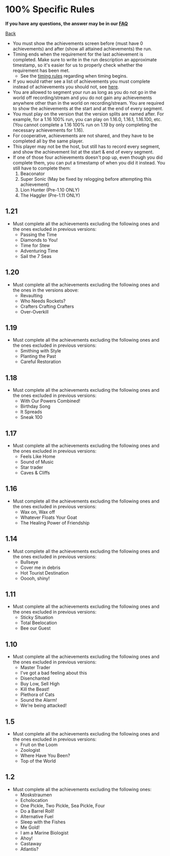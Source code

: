 # 100% Specific Rules

**If you have any questions, the answer may be in our
[FAQ](https://www.speedrun.com/mcbe/thread/vdv9t)**

[Back](../README.md)


* You must show the achievements screen before (must have 0 achievements) and
after (show all attained achievements) the run.
* Timing ends when the requirement for the last achievement is completed. Make
sure to write in the run description an approximate timestamp, so it's easier
for us to properly check whether the requirement has been met.
	- See the [timing rules](../global/README.md#timing-rules) regarding
	when timing begins.
* If you would rather see a list of achievements you must complete instead of
achievements you should not, see [here](./hundo-achievements.md).
* You are allowed to segment your run as long as you do not go in the world off
recording/stream and you do not gain any achievements anywhere other than in
the world on recording/stream. You are required to show the achievements at the
start and at the end of every segment.
* You must play on the version that the version splits are named after. For
example, for a 1.16 100% run, you can play on 1.16.0, 1.16.1, 1.16.100, etc.
(You cannot complete a 1.16 100% run on 1.19 by only completing the necessary
achievements for 1.16).
* For cooperative, achievements are not shared, and they have to be completed all by the same player.
* This player may not be the host, but still has to record every segment, and show the achievement list at the start & end of every segment.
* If one of those four achievements doesn't pop up, even though you did complete
them, you can put a timestamp of when you did it instead. You still have to
complete them:
  1. Beaconator
  2. Super Sonic (May be fixed by relogging before attempting this achievement)
  3. Lion Hunter (Pre-1.10 ONLY)
  4. The Haggler (Pre-1.11 ONLY)

1.21
----
* Must complete all the achievements excluding the following ones and the ones
excluded in previous versions:
	- Passing the Time
	- Diamonds to You!
	- Time for Stew
	- Adventuring Time
	- Sail the 7 Seas

1.20
----
* Must complete all the achievements excluding the following ones and the ones
in the versions above:
	- Revaulting
	- Who Needs Rockets?
	- Crafters Crafting Crafters
	- Over-Overkill

1.19
----
* Must complete all the achievements excluding the following ones and the ones
excluded in previous versions:
	- Smithing with Style
	- Planting the Past
	- Careful Restoration

1.18
----
* Must complete all the achievements excluding the following ones and the ones
excluded in previous versions:
	- With Our Powers Combined!
	- Birthday Song
	- It Spreads
	- Sneak 100

1.17
----
* Must complete all the achievements excluding the following ones and the ones
excluded in previous versions:
	- Feels Like Home
	- Sound of Music
	- Star trader
	- Caves & Cliffs

1.16
----
* Must complete all the achievements excluding the following ones and the ones
excluded in previous versions:
	- Wax on, Wax off
	- Whatever Floats Your Goat
	- The Healing Power of Friendship

1.14
----
* Must complete all the achievements excluding the following ones and the ones
excluded in previous versions:
	- Bullseye
	- Cover me in debris
	- Hot Tourist Destination
	- Ooooh, shiny!

1.11
----
* Must complete all the achievements excluding the following ones and the ones
excluded in previous versions:
	- Sticky Situation
	- Total Beelocation
	- Bee our Guest

1.10
----
* Must complete all the achievements excluding the following ones and the ones
excluded in previous versions:
	- Master Trader
	- I've got a bad feeling about this
	- Disenchanted
	- Buy Low, Sell High
	- Kill the Beast!
	- Plethora of Cats
	- Sound the Alarm!
	- We're being attacked!

1.5
----
* Must complete all the achievements excluding the following ones and the ones
excluded in previous versions:
	- Fruit on the Loom
	- Zoologist
	- Where Have You Been?
	- Top of the World

1.2
----
* Must complete all the achievements excluding the following ones:
	- Moskstraumen
	- Echolocation
	- One Pickle, Two Pickle, Sea Pickle, Four
	- Do a Barrel Roll!
	- Alternative Fuel
	- Sleep with the Fishes
	- Me Gold!
	- I am a Marine Biologist
	- Ahoy!
	- Castaway
	- Atlantis?
